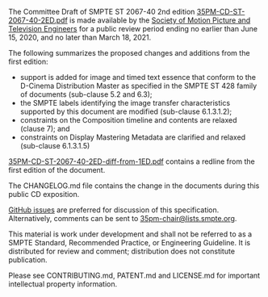 The Committee Draft of SMPTE ST 2067-40 2nd edition [35PM-CD-ST-2067-40-2ED.pdf](35PM-CD-ST-2067-40-2ED.pdf) is made available by the [Society of Motion Picture and Television Engineers](https://www.smpte.org) for a public review period ending no earlier than June 15, 2020, and no later than March 18, 2021.

The following summarizes the proposed changes and additions from the first edition:
* support is added for image and timed text essence that conform to the D-Cinema Distribution Master as specified in the SMPTE ST 428 family of documents (sub-clause 5.2 and 6.3);
* the SMPTE labels identifying the image transfer characteristics supported by this document are modified (sub-clause 6.1.3.1.2);
* constraints on the Composition timeline and contents are relaxed (clause 7); and
* constraints on Display Mastering Metadata are clarified and relaxed (sub-clause 6.1.3.1.5)

[35PM-CD-ST-2067-40-2ED-diff-from-1ED.pdf](35PM-CD-ST-2067-40-2ED-diff-from-1ED.pdf) contains a redline from the first edition of the document.

The CHANGELOG.md file contains the change in the documents during this public CD exposition.

[GitHub issues](https://github.com/SMPTE/st2067-40-2ED/issues) are preferred for discussion of this specification. Alternatively, comments can be sent to 35pm-chair@lists.smpte.org.

This material is work under development and shall not be referred to as a SMPTE Standard, Recommended Practice, or Engineering Guideline. It is distributed for review and comment; distribution does not constitute publication.

Please see CONTRIBUTING.md, PATENT.md and LICENSE.md for important intellectual property information.




